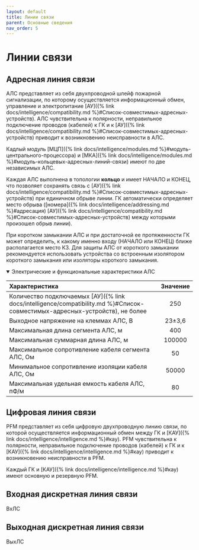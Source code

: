 ```yaml
---
layout: default
title: Линии связи
parent: Основные сведения
nav_order: 5
---
```


# Линии связи

## Адресная линия связи
АЛС представляет из себя двухпроводной шлейф пожарной сигнализации, по которому осуществляется информационный обмен, управление и электропитание [АУ]({% link docs/intelligence/compatibility.md %}#Список-совместимых-адресных-устройств). АЛС чувствительна к полярности, неправильное подключение проводов (кабелей) к ГК и к [АУ]({% link docs/intelligence/compatibility.md %}#Список-совместимых-адресных-устройств) приводит к возникновению неисправности в АЛС. 

Кадлый модуль [МЦП]({% link docs/intelligence/modules.md %}#модуль-центрального-процессора) и [МКА]({% link docs/intelligence/modules.md %}#модуль-кольцевых-адресных-линий-связи) имеют по две независимых АЛС.

Каждая АЛС выполнена в топологии **кольцо** и имеет НАЧАЛО и КОНЕЦ, что позволяет сохранять связь с [АУ]({% link docs/intelligence/compatibility.md %}#Список-совместимых-адресных-устройств) при единичном обрыве линии. ГК автоматически определяет место обрыва ([номера]({% link docs/intelligence/addressing.md %}#адресация) [АУ]({% link docs/intelligence/compatibility.md %}#Список-совместимых-адресных-устройств) между которыми произошел обрыв линии).

При коротком замыкании АЛС и при достаточной ее протяженности ГК может определить, к какому именно входу (НАЧАЛО или КОНЕЦ) ближе располагается место КЗ.
Для защиты АЛС от короткого замыкании рекомендуется использовать устройства со встроенным изолятором короткого замыкания или изоляторы короткого замыкания.

<details open markdown="block">
  <summary>
  Электрические и функциональные характеристики АЛС
  </summary>
   
|**Характеристика**|**Значение**|
|:---|:---:|
| Количество подключаемых [АУ]({% link docs/intelligence/compatibility.md %}#Список-совместимых-адресных-устройств), не более | 250 |
| Выходное напряжение на клеммах АЛС, В | 23±3,6 |
| Максимальная длина сегмента АЛС, м | 400 |
| Максимальная суммарная длина АЛС, м | 100000 |
| Максимальное сопротивление кабеля сегмента АЛС, Ом | 50 |
| Минимальное сопротивление изоляции кабеля АЛС, Ом | 50000 |
| Максимальная удельная емкость кабеля АЛС, пФ/м | 80 |

</details>

## Цифровая линия связи
PFM представляет из себя цифровую двухпроводную линию связи, по которой осуществляется информационный обмен между ГК и [КАУ]({% link docs/intelligence/intelligence.md %}#кау). PFM чувствительна к полярности, неправильное подключение проводов (кабелей) к ГК и к [КАУ]({% link docs/intelligence/intelligence.md %}#кау) приводит к возникновению неисправности в PFM.

Каждый ГК и [КАУ]({% link docs/intelligence/intelligence.md %}#кау) имеют основную и резервную PFM.




## Входная дискретная линия связи
ВхЛС


## Выходная дискретная линия связи
ВыхЛС
